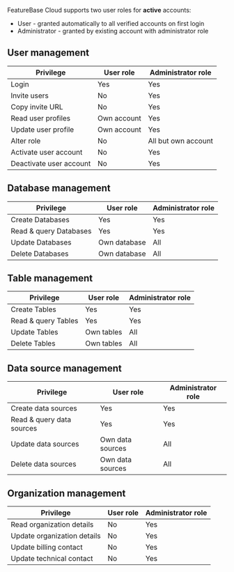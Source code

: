 FeatureBase Cloud supports two user roles for **active** accounts:
* User - granted automatically to all verified accounts on first login
* Administrator - granted by existing account with administrator role

## User management

| Privilege | User role | Administrator role |
|---|---|---|
| Login | Yes | Yes |
| Invite users | No | Yes |
| Copy invite URL | No | Yes |
| Read user profiles | Own account | Yes |
| Update user profile | Own account | Yes |
| Alter role | No | All but own account |
| Activate user account | No | Yes |
| Deactivate user account | No | Yes |

## Database management

| Privilege | User role | Administrator role |
|---|---|---|
| Create Databases | Yes | Yes |
| Read & query Databases | Yes | Yes |
| Update Databases | Own database | All |
| Delete Databases | Own database | All |

## Table management

| Privilege | User role | Administrator role |
|---|---|---|
| Create Tables | Yes | Yes |
| Read & query Tables | Yes | Yes |
| Update Tables | Own tables | All |
| Delete Tables | Own tables | All |

## Data source management

| Privilege | User role | Administrator role |
|---|---|---|
| Create data sources | Yes | Yes |
| Read & query data sources | Yes | Yes |
| Update data sources | Own data sources | All |
| Delete data sources | Own data sources | All |

## Organization management

| Privilege | User role | Administrator role |
|---|---|---|
| Read organization details | No | Yes |
| Update organization details | No | Yes |
| Update billing contact | No | Yes |
| Update technical contact | No | Yes |
